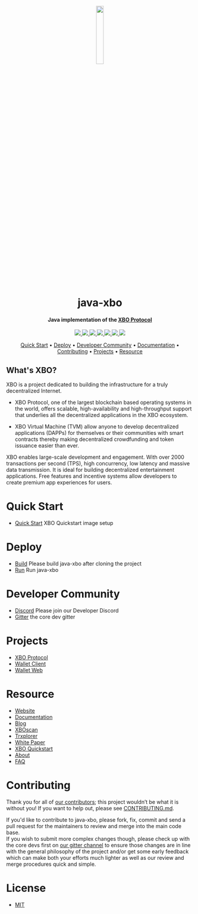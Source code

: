 <h1 align="center">
  <br>
  <img width=20% src="https://github.com/xboprotocol/wiki/blob/master/images/java-xbo.jpg?raw=true">
  <br>
  java-xbo
  <br>
</h1>

<h4 align="center">
  Java implementation of the <a href="https://xbo.network">XBO Protocol</a>
</h4>


<p align="center">
  <a href="https://discord.gg/GsRgsTD">
    <img src="https://img.shields.io/badge/chat-on%20discord-brightgreen.svg">
  </a>
    
  <a href="https://travis-ci.org/xboprotocol/java-xbo">
    <img src="https://travis-ci.org/xboprotocol/java-xbo.svg?branch=develop">
  </a>
  
  <a href="https://codecov.io/gh/xboprotocol/java-xbo">
    <img src="https://codecov.io/gh/xboprotocol/java-xbo/branch/develop/graph/badge.svg" />
  </a>
  
  <a href="https://github.com/xboprotocol/java-xbo/issues">
    <img src="https://img.shields.io/github/issues/xboprotocol/java-xbo.svg">
  </a>
  
  <a href="https://github.com/xboprotocol/java-xbo/pulls">
    <img src="https://img.shields.io/github/issues-pr/xboprotocol/java-xbo.svg">
  </a>
  
  <a href="https://github.com/xboprotocol/java-xbo/graphs/contributors"> 
    <img src="https://img.shields.io/github/contributors/xboprotocol/java-xbo.svg">
  </a>
  
  <a href="LICENSE">
    <img src="https://img.shields.io/github/license/xboprotocol/java-xbo.svg">
  </a>
</p>

<p align="center">
  <a href="#quick-start">Quick Start</a> •
  <a href="#deploy">Deploy</a> •
  <a href="#developer-community">Developer Community</a> •
  <a href="http://developers.xbo.network">Documentation</a> •
  <a href="#contributing">Contributing</a> •
  <a href="#projects">Projects</a> •
  <a href="#resource">Resource</a>
</p>

## What's XBO?

XBO is a project dedicated to building the infrastructure for a truly decentralized Internet.    


* XBO Protocol, one of the largest blockchain based operating systems in the world, offers scalable, high-availability and high-throughput support that underlies all the decentralized applications in the XBO ecosystem. 

* XBO Virtual Machine (TVM) allow anyone to develop decentralized applications (DAPPs) for themselves or their communities with smart contracts thereby making decentralized crowdfunding and token issuance easier than ever.

XBO enables large-scale development and engagement. With over 2000 transactions per second (TPS), high concurrency, low latency and massive data transmission. It is ideal for building decentralized entertainment applications. Free features and incentive systems allow developers to create premium app experiences for users.

# Quick Start

* [Quick Start](./quickstart.md) XBO Quickstart image setup

# Deploy
* [Build](./build.md) Please build java-xbo after cloning the project  
* [Run](./run.md) Run java-xbo

# Developer Community

* [Discord](https://discord.gg/GsRgsTD) Please join our Developer Discord
* [Gitter](https://gitter.im/xboprotocol/allcoredev) the core dev gitter

# Projects
* [XBO Protocol](https://github.com/xboprotocol/protocol)
* [Wallet Client](https://github.com/xboprotocol/wallet-cli)
* [Wallet Web](https://github.com/xboprotocol/wallet-web)

# Resource
* [Website](https://xbo.network/)
* [Documentation](http://developers.xbo.network)
* [Blog](https://xboprotocol.github.io/xbo-blog/)
* [XBOscan](https://xboscan.org/)
* [Trxplorer](https://www.xboplorer.io/)
* [White Paper](https://xbo.network/resources?lng=&name=1)
* [XBO Quickstart](https://developers.xbo.network/docs/getting-started-1)
* [About](https://xbo.network/about)
* [FAQ](https://xbo.network/faq)

# Contributing
Thank you for all of [our contributors](https://github.com/xboprotocol/java-xbo/graphs/contributors); this project wouldn’t be what it is without you! If you want to help out, please see [CONTRIBUTING.md](CONTRIBUTING.md).

If you'd like to contribute to java-xbo, please fork, fix, commit and send a pull request for the maintainers to review and merge into the main code base.   
If you wish to submit more complex changes though, please check up with the core devs first on [our gitter channel](https://gitter.im/xboprotocol/allcoredev) to ensure those changes are 
in line with the general philosophy of the project and/or get some early feedback which can make both your efforts much lighter as well as our review and merge procedures quick and simple.

# License
* [MIT](https://github.com/xboprotocol/java-xbo/blob/master/LICENSE)
